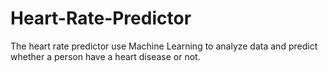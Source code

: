 # Heart-Rate-Predictor
The heart rate predictor use Machine Learning to analyze data and predict whether a person have a heart disease or not.
